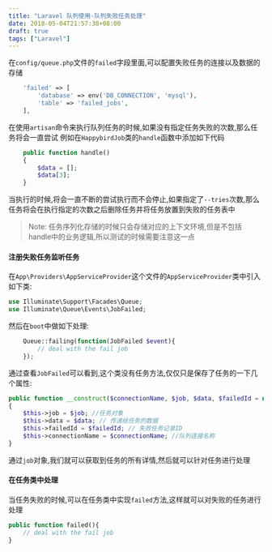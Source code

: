 ```yaml
---
title: "Laravel 队列使用-队列失败任务处理"
date: 2018-05-04T21:57:38+08:00
draft: true
tags: ["Laravel"]
---
```


在`config/queue.php`文件的`failed`字段里面,可以配置失败任务的连接以及数据的存储

```php
    'failed' => [
        'database' => env('DB_CONNECTION', 'mysql'),
        'table' => 'failed_jobs',
    ],
```

在使用`artisan`命令来执行队列任务的时候,如果没有指定任务失败的次数,那么任务将会一直尝试
例如在`HappybirdJob`类的`handle`函数中添加如下代码
```php
    public function handle()
    {
        $data = [];
        $data[3];
    }
```
当执行的时候,将会一直不断的尝试执行而不会停止,如果指定了`--tries`次数,那么任务将会在执行指定的次数之后删除任务并将任务放置到失败的任务表中
> Note: 任务序列化存储的时候只会存储对应的上下文环境,但是不包括handle中的业务逻辑,所以测试的时候需要注意这一点


#### 注册失败任务监听任务

在`App\Providers\AppServiceProvider`这个文件的`AppServiceProvider`类中引入如下类:

```php
use Illuminate\Support\Facades\Queue;
use Illuminate\Queue\Events\JobFailed;
```

然后在`boot`中做如下处理:
```php
    Queue::failing(function(JobFailed $event){
        // deal with the fail job
    });
```

通过查看`JobFailed`可以看到,这个类没有任务方法,仅仅只是保存了任务的一下几个属性:

```php
public function __construct($connectionName, $job, $data, $failedId = null)
{
    $this->job = $job; //任务对象
    $this->data = $data; // 传递给任务的数据
    $this->failedId = $failedId; // 失败任务记录ID
    $this->connectionName = $connectionName; //队列连接名称
}
```
通过`job`对象,我们就可以获取到任务的所有详情,然后就可以针对任务进行处理

####  在任务类中处理

当任务失败的时候,可以在任务类中实现`failed`方法,这样就可以对失败的任务进行处理
```php
public function failed(){
    // deal with the fail job
}
```

